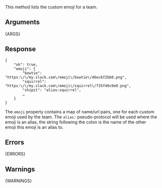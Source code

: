 This method lists the custom emoji for a team.


## Arguments

{ARGS}


## Response

	{
		"ok": true,
		"emoji": {
			"bowtie": "https:\/\/my.slack.com\/emoji\/bowtie\/46ec6f2bb0.png",
			"squirrel": "https:\/\/my.slack.com\/emoji\/squirrel\/f35f40c0e0.png",
			"shipit": "alias:squirrel",
			…
		}
	}

The `emoji` property contains a map of name/url pairs, one for each custom
emoji used by the team. The `alias:` pseudo-protocol will be used where the
emoji is an alias, the string following the colon is the name of the other
emoji this emoji is an alias to.


## Errors

{ERRORS}

## Warnings

{WARNINGS}
